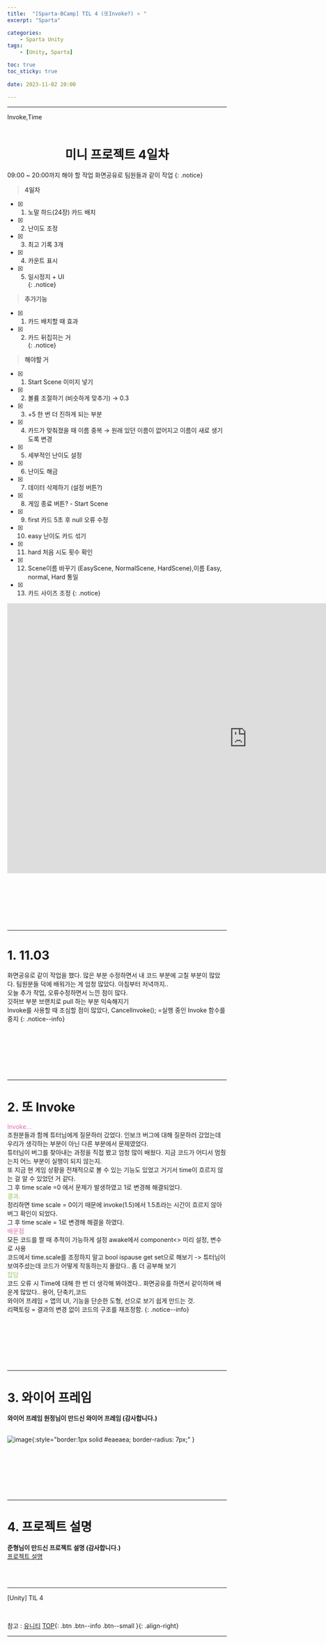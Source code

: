 ```yaml
---
title:  "[Sparta-BCamp] TIL 4 (또Invoke?) ⭐ "
excerpt: "Sparta"

categories:
    - Sparta Unity
tags:
    - [Unity, Sparta]

toc: true
toc_sticky: true
 
date: 2023-11-02 20:00

---
```

- - -
Invoke,Time
<BR><BR>

<center><H1> 미니 프로젝트 4일차  </H1></center>
09:00 ~ 20:00까지 해야 할 작업 화면공유로 팀원들과 같이 작업
{: .notice}

> **4일차**  
- [x] 1. 노말 하드(24장) 카드 배치  
- [x] 2. 난이도 조정  
- [x] 3. 최고 기록 3개  
- [x] 4. 카운트 표시  
- [x] 5. 일시정지  + UI  
{: .notice}

> **추가기능**
- [x] 1. 카드 배치할 때 효과  
- [x] 2. 카드 뒤집히는 거  
{: .notice}

> **해야할 거**
- [x]  1. Start Scene 이미지 넣기
- [x]  2. 볼륨 조절하기 (비슷하게 맞추기) → 0.3
- [x]  3. +5 한 번 더 진하게 되는 부분
- [x]  4. 카드가 맞춰졌을 때 이름 중복 → 원래 있던 이름이 없어지고 이름이 새로 생기도록 변경
- [x]  5. 세부적인 난이도 설정
- [x]  6. 난이도 해금
- [x]  7. 데이터 삭제하기 (설정 버튼?)
- [x]  8. 게임 종료 버튼? - Start Scene
- [x]  9. first 카드 5초 후 null 오류 수정
- [x]  10. easy 난이도 카드 섞기
- [x]  11. hard 처음 시도 횟수 확인
- [x]  12. Scene이름 바꾸기 (EasyScene, NormalScene, HardScene),이름 Easy, normal, Hard 통일
- [x]  13. 카드 사이즈 조정
{: .notice}



<iframe width="1100" height="619" src="https://www.youtube.com/embed/OXB477_D4LE" title="Unity 2기_ IDLE Card Match" frameborder="0" allow="accelerometer; autoplay; clipboard-write; encrypted-media; gyroscope; picture-in-picture; web-share" allowfullscreen></iframe>

<br><br><br><br><br><br>
- - - 

# 1. 11.03
화면공유로 같이 작업을 했다. 많은 부분 수정하면서 내 코드 부분에 고칠 부분이 많았다. 팀원분들 덕에 배워가는 게 엄청 많았다. 아침부터 저녁까지..  
오늘 추가 작업, 오류수정하면서 느낀 점이 많다.  
깃허브 부분 브랜치로 pull 하는 부분 익숙해지기  
Invoke를 사용할 때 조심할 점이 많았다, CancelInvoke(); =실행 중인 Invoke 함수를 중지
{: .notice--info}

<br><br><br><br><br><br>
- - - 

# 2. 또 Invoke
<span style="color:#E66EAF">Invoke...</span>  
조원분들과 함께 튜터님에게 질문하러 갔었다. 인보크 버그에 대해 질문하러 갔었는데 우리가 생각하는 부분이 아닌 다른 부분에서 문제였었다.  
튜터님이 버그를 찾아내는 과정을 직접 봤고 엄청 많이 배웠다. 지금 코드가 어디서 멈췄는지 어느 부분이 실행이 되지 않는지.  
또 지금 현 게임 상황을 전채적으로 볼 수 있는 기능도 있었고 거기서 time이 흐르지 않는 걸 알 수 있었던 거 같다.   
그 후 time scale =0 에서 문제가 발생하였고 1로 변경해 해결되었다.  
<span style="color:#96C85A">결과.</span>  
정리하면 time scale = 0이기 때문에 invoke(1.5)에서 1.5초라는 시간이 흐르지 않아 버그 확인이 되었다.  
그 후 time scale = 1로 변경해 해결을 하였다.  
<span style="color:#E66EAF">배운점</span>  
모든 코드를 짤 때 추적이 가능하게 설정 awake에서 component<> 미리 설정, 변수로 사용  
코드에서 time.scale를 조정하지 말고 bool ispause get set으로 해보기 -> 튜터님이 보여주셨는데 코드가 어떻게 작동하는지 몰랐다.. 좀 더 공부해 보기  
<span style="color:#96C85A">잡담</span>  
코드 오류 시 Time에 대해 한 번 더 생각해 봐야겠다..
화면공유를 하면서 같이하며 배운게 많았다..  용어, 단축키,코드  
와이어 프레임 = 앱의 UI, 기능을 단순한 도형, 선으로 보기 쉽게 만드는 것.  
리팩토링 = 결과의 변경 없이 코드의 구조를 재조정함.
{: .notice--info}

<br><br><br><br><br><br>
- - - 

# 3. 와이어 프레임
**와이어 프레임 원정님이 만드신 와이어 프레임 (감사합니다.)**  
<br>

![image](https://github.com/levell1/levell1.github.io/assets/96651722/1fae3b60-7236-4286-9c20-e8a90c64d77c){:style="border:1px solid #eaeaea; border-radius: 7px;" }  

<br><br><br><br><br><br>
- - - 

# 4. 프로젝트 설명
**준형님이 만드신 프로젝트 설명 (감사합니다.)**  
[프로젝트 설명](https://github.com/uhbbang33/IDLE_CardMatchGame/blob/main/Readme.md)



<br><br>
- - - 

[Unity] TIL 4

<br>

참고 : [유니티](https://docs.unity3d.com/kr/)
[TOP](#){: .btn .btn--info .btn--small }{: .align-right}
<br>
- - -
